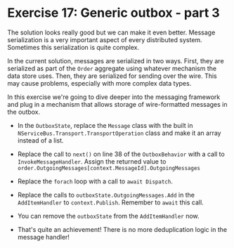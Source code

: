# Exercise 17: Generic outbox - part 3

The solution looks really good but we can make it even better. Message serialization is a very important aspect of every distributed system. Sometimes this serialization is quite complex.

In the current solution, messages are serialized in two ways. First, they are serialized as part of the `Order` aggregate using whatever mechanism the data store uses. Then, they are serialized for sending over the wire. This may cause problems, especially with more complex data types.

In this exercise we're going to dive deeper into the messaging framework and plug in a mechanism that allows storage of wire-formatted messages in the outbox.

- In the `OutboxState`, replace the `Message` class with the built in `NServiceBus.Transport.TransportOperation` class and make it an array instead of a list.
- Replace the call to `next()` on line 38 of the `OutboxBehavior` with a call to `InvokeMessageHandler`. Assign the returned value to `order.OutgoingMessages[context.MessageId].OutgoingMessages`
- Replace the `forach` loop with a call to `await Dispatch`.
- Replace the calls to `outboxState.OutgoingMessages.Add` in the `AddItemHandler` to `context.Publish`. Remember to `await` this call.
- You can remove the `outboxState` from the `AddItemHandler` now. 

- That's quite an achievement! There is no more deduplication logic in the message handler!
